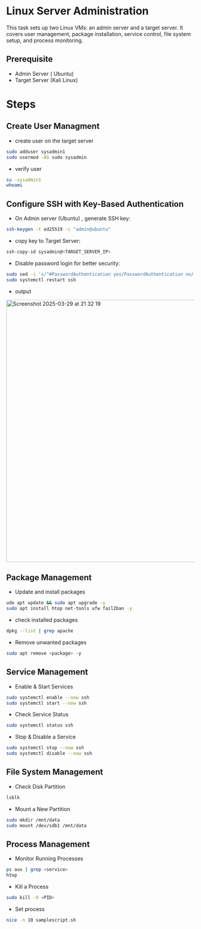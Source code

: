 # Linux Server Administration

This task sets up two Linux VMs: an admin server and a target server. It covers user management, package installation, service control, file system setup, and process monitoring.

## Prerequisite 
- Admin Server ( Ubuntu)
- Target Server (Kali Linux)


# Steps

## Create User Managment
- create user on the target server
  
```bash
sudo adduser sysadmin1
sudo usermod -AG sudo sysadmin
```

- verify user

```bash
su -sysadmin1
whoami
```

## Configure SSH with Key-Based Authentication

- On Admin server (Ubuntu) , generate SSH key:

``` bash
ssh-keygen -t ed25519 -c "admin@ubuntu"
```

- copy key to Target Server:
```bash
ssh-copy-id sysadmin@<TARGET_SERVER_IP>
```

- Disable password login for better security:
  
```bash
sudo sed -i 's/^#PasswordAuthentication yes/PasswordAuthentication no/' /etc/ssh/sshd_config
sudo systemctl restart ssh
```
- output
  
<img width="700" alt="Screenshot 2025-03-29 at 21 32 19" src="https://github.com/user-attachments/assets/347e8229-0a18-4596-81fd-867031894394" />

## Package Management

- Update and install packages
  
``` bash
udo apt update && sudo apt upgrade -y
sudo apt install htop net-tools ufw fail2ban -y
```

- check installed packages

```bash
dpkg --list | grep apache
```

- Remove unwanted packages

```bash
sudo apt remove <package> -y
```

## Service Management

- Enable & Start Services

```bash
sudo systemctl enable --now ssh
sudo systemctl start --now ssh
```

- Check Service Status

``` bash
sudo systemctl status ssh
```

- Stop & Disable a Service

```bash
sudo systemctl stop --now ssh
sudo systemctl disable --now ssh
```

## File System Management

- Check Disk Partition

```bash
lsblk
```

- Mount a New Partition

```bash
sudo mkdir /mnt/data
sudo mount /dev/sdb1 /mnt/data
```

## Process Management

- Monitor Running Processes

```bash
ps aux | grep <service>
htop
```

- Kill a Process

```bash
sudo kill -9 <PID>
```

- Set process

```bash
nice -n 10 samplescript.sh
```




